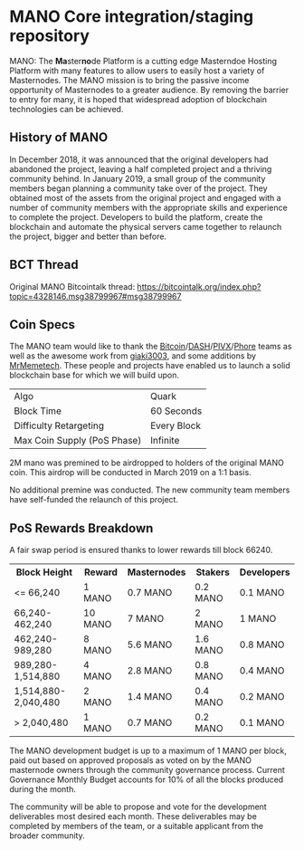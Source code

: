 MANO Core integration/staging repository
=====================================

MANO: The **Ma**ster**no**de Platform is a cutting edge Masterndoe Hosting Platform with many features to allow users to easily host a variety of Masternodes. The MANO mission is to bring the passive income opportunity of Masternodes to a greater audience. By removing the barrier to entry for many, it is hoped that widespread adoption of blockchain technologies can be achieved.

## History of MANO ##
In December 2018, it was announced that the original developers had abandoned the project, leaving a half completed project and a thriving community behind. In January 2019, a small group of the community members began planning a community take over of the project. They obtained most of the assets from the original project and engaged with a number of  community members with the appropriate skills and experience to complete the project. Developers to build the platform, create the blockchain and automate the physical servers came together to relaunch the project, bigger and better than before.

## BCT Thread ##

Original MANO Bitcointalk thread: https://bitcointalk.org/index.php?topic=4328146.msg38799967#msg38799967

## Coin Specs ##
The MANO team would like to thank the [Bitcoin](https://github.com/bitcoin/bitcoin)/[DASH](https://github.com/dashpay/dash)/[PIVX](https://github.com/PIVX-Project/PIVX)/[Phore](https://github.com/Phoreproject) teams as well as the awesome work from [giaki3003](https://github.com/giaki3003), and some additions by [MrMemetech](https://github.com/mrmetech). These people and projects have enabled us to launch a solid blockchain base for which we will build upon.

<table>
<tr><td>Algo</td><td>Quark</td></tr>
<tr><td>Block Time</td><td>60 Seconds</td></tr>
<tr><td>Difficulty Retargeting</td><td>Every Block</td></tr>
<tr><td>Max Coin Supply (PoS Phase)</td><td>Infinite</td></tr>
</table>

2M mano was premined to be airdropped to holders of the original MANO coin.
This airdrop will be conducted in March 2019 on a 1:1 basis.

No additional premine was conducted. The new community team members have self-funded the relaunch of this project.

## PoS Rewards Breakdown ##

A fair swap period is ensured thanks to lower rewards till block 66240.

<table>
<th>Block Height</th><th>Reward</th><th>Masternodes</th><th>Stakers</th><th>Developers</th>
<tr><td><= 66,240</td><td>1 MANO</td><td>0.7 MANO</td><td>0.2 MANO</td><td>0.1 MANO</td></tr>
<tr><td>66,240-462,240</td><td>10 MANO</td><td>7 MANO</td><td>2 MANO</td><td>1 MANO</td></tr>
<tr><td>462,240-989,280</td><td>8 MANO</td><td>5.6 MANO</td><td>1.6 MANO</td><td>0.8 MANO</td></tr>
<tr><td>989,280-1,514,880</td><td>4 MANO</td><td>2.8 MANO</td><td>0.8 MANO</td><td>0.4 MANO</td></tr>
<tr><td>1,514,880-2,040,480</td><td>2 MANO</td><td>1.4 MANO</td><td>0.4 MANO</td><td>0.2 MANO</td></tr>
<tr><td>> 2,040,480</td><td>1 MANO</td><td>0.7 MANO</td><td>0.2 MANO</td><td>0.1 MANO</td></tr>
</table>

The MANO development budget is up to a maximum of 1 MANO per block, paid out based on approved proposals as voted on by the MANO masternode owners through the community governance process. Current Governance Monthly Budget accounts for 10% of all the blocks produced during the month.

The community will be able to propose and vote for the development deliverables most desired each month. These deliverables may be completed by members of the team, or a suitable applicant from the broader community.